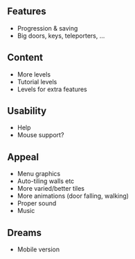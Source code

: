Features
---

* Progression & saving
* Big doors, keys, teleporters, ...

Content
---

* More levels
* Tutorial levels
* Levels for extra features

Usability
---

* Help
* Mouse support?

Appeal
---

* Menu graphics
* Auto-tiling walls etc
* More varied/better tiles
* More animations (door falling, walking)
* Proper sound
* Music

Dreams
---

* Mobile version
